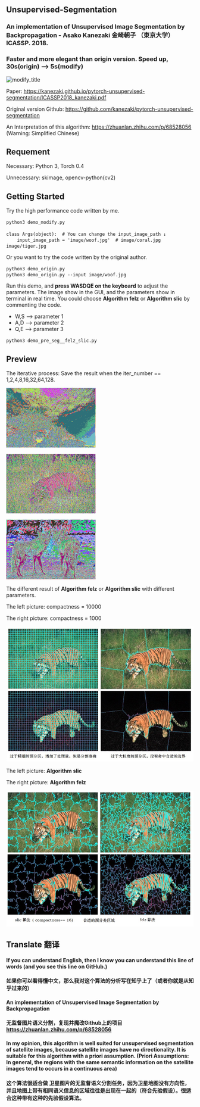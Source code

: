 ## Unsupervised-Segmentation
### An implementation of **Unsupervised Image Segmentation by Backpropagation  - Asako Kanezaki 金崎朝子** （東京大学）ICASSP. 2018. 
### **Faster and more elegant than origin version. Speed up, 30s(origin) --> 5s(modify)**

![](https://github.com/Yonv1943/Unsupervised-Segmentation/blob/master/readme_image/ICASSP2018_modify.png "modify_title")


Paper: https://kanezaki.github.io/pytorch-unsupervised-segmentation/ICASSP2018_kanezaki.pdf

Original version Github: https://github.com/kanezaki/pytorch-unsupervised-segmentation

An Interpretation of this algorithm: https://zhuanlan.zhihu.com/p/68528056 (Warning: Simplified Chinese)


## Requement

Necessary: Python 3, Torch 0.4

Unnecessary: skimage, opencv-python(cv2)




## Getting Started
Try the high performance code written by me.
```
python3 demo_modify.py

class Args(object):  # You can change the input_image_path ↓
    input_image_path = 'image/woof.jpg'  # image/coral.jpg image/tiger.jpg
```
  

Or you want to try the code written by the original author.
```
python3 demo_origin.py 
python3 demo_origin.py --input image/woof.jpg
```
  
Run this demo, and **press WASDQE on the keyboard** to adjust the parameters.
The image show in the GUI, and the parameters show in terminal in real time.
You could choose **Algorithm felz** or **Algorithm slic** by commenting the code.
* W,S --> parameter 1
* A,D --> parameter 2
* Q,E --> parameter 3
```
python3 demo_pre_seg__felz_slic.py
```

## Preview
The iterative process: Save the result when the iter_number == 1,2,4,8,16,32,64,128.

![](./readme_image/coral_128.gif "coral")

![](./readme_image/tiger_128.gif "tiger")

![](./readme_image/woof_128.gif "woof")
  


The different result of **Algorithm felz** or **Algorithm slic** with different parameters.

The left picture: compactness = 10000

The right picture: compactness = 1000

![](./readme_image/tiger_compactness.jpg "tiger_compactness")

The left picture: **Algorithm slic**

The right picture:  **Algorithm felz**

![](./readme_image/tiger_felz_slic.jpg "tiger_felz_slic")




## Translate 翻译

#### If you can understand English, then I know you can understand this line of words (and you see this line on GitHub.)
#### 如果你可以看得懂中文，那么我对这个算法的分析写在知乎上了（或者你就是从知乎过来的）
  
  
#### An implementation of **Unsupervised Image Segmentation by Backpropagation**
#### 无监督图片语义分割，复现并魔改Github上的项目 https://zhuanlan.zhihu.com/p/68528056


#### In my opinion, this algorithm is well suited for unsupervised segmentation of satellite images, because satellite images have no directionality. It is suitable for this algorithm with a priori assumption. (Priori Assumptions: In general, the regions with the same semantic information on the satellite images tend to occurs in a continuous area)
#### 这个算法很适合做 卫星图片的无监督语义分割任务，因为卫星地图没有方向性，并且地图上带有相同语义信息的区域往往是出现在一起的（符合先验假设）。很适合这种带有这种的先验假设算法。